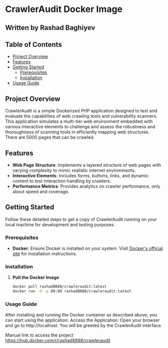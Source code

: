 # CrawlerAudit Docker Image

## Written by Rashad Baghiyev

## Table of Contents
- [Project Overview](#project-overview)
- [Features](#features)
- [Getting Started](#getting-started)
  - [Prerequisites](#prerequisites)
  - [Installation](#installation)
- [Usage Guide](#usage-guide)

## Project Overview
CrawlerAudit is a simple Dockerized PHP application designed to test and evaluate the capabilities of web crawling tools and vulnerability scanners. This application simulates a multi-tier web environment embedded with various interactive elements to challenge and assess the robustness and thoroughness of scanning tools in efficiently mapping web structures. There are 5000 pages that can be crawled.

## Features
- **Web Page Structure**: Implements a layered structure of web pages with varying complexity to mimic realistic internet environments.
- **Interactive Elements**: Includes forms, buttons, links, and dynamic content to test interaction handling by crawlers.
- **Performance Metrics**: Provides analytics on crawler performance, only about speed and coverage.

## Getting Started
Follow these detailed steps to get a copy of CrawlerAudit running on your local machine for development and testing purposes.

### Prerequisites
- **Docker**: Ensure Docker is installed on your system. Visit [Docker's official site]([[https://www.docker.com/get-started](https://hub.docker.com/r/rashad8888/crawleraudit)](https://hub.docker.com/r/rashad8888/crawleraudit)) for installation instructions.

### Installation
1. **Pull the Docker Image**
   ```bash
   docker pull rashad8888/crawleraudit:latest
   docker run -d -p 80:80 rashad8888/crawleraudit:latest
   
### Usage Guide
 After installing and running the Docker container as described above, you can start using the application:
Access the Application: Open your browser and go to http://localhost. You will be greeted by the CrawlerAudit interface.

Manual link to access the project
https://hub.docker.com/r/rashad8888/crawleraudit
